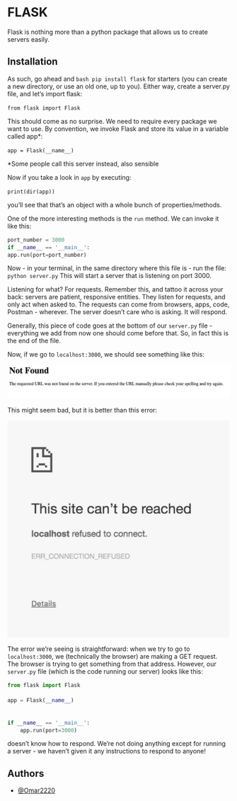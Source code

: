 
# FLASK

Flask is nothing more than a python package that allows us to create servers easily.

## Installation

As such, go ahead and ```bash
  pip install flask``` for starters (you can create a new directory, or use an old one, up to you). Either way, create a server.py file, and let’s import flask:

```from flask import Flask``` 

This should come as no surprise. We need to require every package we want to use.
By convention, we invoke Flask and store its value in a variable called app*:

```app = Flask(__name__)```

*Some people call this server instead, also sensible

Now if you take a look in ```app``` by executing:

```print(dir(app))```

you’ll see that that’s an object with a whole bunch of properties/methods.


One of the more interesting methods is the ```run``` method. We can invoke it like this:

```python
port_number = 3000
if __name__ == '__main__':
app.run(port=port_number)
```

Now - in your terminal, in the same directory where this file is - run the file: ```
python server.py``` 
This will start a server that is listening on port 3000.

Listening for what? For requests. Remember this, and tattoo it across your back: servers are patient, responsive entities. They listen for requests, and only act when asked to. The requests can come from browsers, apps, code, Postman - wherever. The server doesn’t care who is asking. It will respond.


Generally, this piece of code goes at the bottom of our ```server.py``` file - everything we add from now one should come before that. So, in fact this is the end of the file.



Now, if we go to ```localhost:3000```, we should see something like this:

![image](https://github.com/Omar2220/Flask-Building_Simple_Server_Part_1/blob/master/images/not-found.webp)


This might seem bad, but it is better than this error:

![image](https://github.com/Omar2220/Flask-Building_Simple_Server_Part_1/blob/master/images/cant-be-reached.webp)

The error we’re seeing is straightforward: when we try to go to ```localhost:3000```, we (technically the browser) are making a GET request. The browser is trying to get something from that address. However, our ```server.py``` file (which is the code running our server) looks like this:

```python
from flask import Flask

app = Flask(__name__)


if __name__ == '__main__':
    app.run(port=3000)

```
doesn’t know how to respond.
We’re not doing anything except for running a server - we haven’t given it any instructions to respond to anyone!


## Authors
- [@Omar2220](https://www.github.com/Omar2220)



